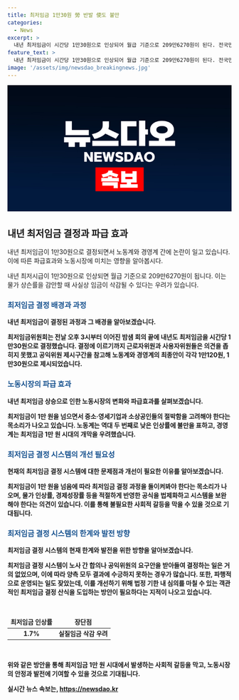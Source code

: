 ```yaml
---
title: 최저임금 1만30원 勞 반발 使도 불만
categories:
  - News
excerpt: >
  내년 최저임금이 시간당 1만30원으로 인상되어 월급 기준으로 209만6270원이 된다. 전국민주노동조합총연맹(민노총)은 인상률에 불만을 표시했고, 한국경영자총협회는 중소기업과 소상공인의 어려움을 우려하여 동결을 주장했다. 전문가들은 최저임금 결정 과정에 대한 개선을 촉구하며, 현재의 시스템이 한계에 부딪혔다고 지적했다. 이에 대해 석병훈 교수는 벨기에와 같이 물가 상승률을 고려하여 최저임금을 결정하는 방식을 제안했다. 이와 같은 개선을 통해 사회적 갈등을 완화할 수 있을 것으로 전망했다.
feature_text: >
  내년 최저임금이 시간당 1만30원으로 인상되어 월급 기준으로 209만6270원이 된다. 전국민주노동조합총연맹(민노총)은 인상률에 불만을 표시했고, 한국경영자총협회는 중소기업과 소상공인의 어려움을 우려하여 동결을 주장했다. 전문가들은 최저임금 결정 과정에 대한 개선을 촉구하며, 현재의 시스템이 한계에 부딪혔다고 지적했다. 이에 대해 석병훈 교수는 벨기에와 같이 물가 상승률을 고려하여 최저임금을 결정하는 방식을 제안했다. 이와 같은 개선을 통해 사회적 갈등을 완화할 수 있을 것으로 전망했다.
image: '/assets/img/newsdao_breakingnews.jpg'
---
```


<p><img src="/assets/img/newsdao_breakingnews.jpg" alt="bookingtag 속보" /></p>

<h2 data-ke-size="size26">내년 최저임금 결정과 파급 효과</h2>

<p>내년 최저임금이 1만30원으로 결정되면서 노동계와 경영계 간에 논란이 일고 있습니다. 이에 따른 파급효과와 노동시장에 미치는 영향을 알아봅시다.</p>

<p data-ke-size="size16">내년 최저시급이 1만30원으로 인상되면 월급 기준으로 209만6270원이 됩니다. 이는 물가 상슨률을 감안할 때 사실상 임금이 삭감될 수 있다는 우려가 있습니다.</p>

<h3 data-ke-size="size24"><b><span style="color: #1a5490;">최저임금 결정 배경과 과정</span><b></h3>

<p>내년 최저임금이 결정된 과정과 그 배경을 알아보겠습니다.</p>

<p data-ke-size="size16">최저임금위원회는 전날 오후 3시부터 이어진 밤샘 회의 끝에 내년도 최저임금을 시간당 1만30원으로 결정했습니다. 결정에 이르기까지 근로자위원과 사용자위원들은 의견을 좁히지 못했고 공익위원 제시구간을 참고해 노동계와 경영계의 최종안이 각각 1만120원, 1만30원으로 제시되었습니다.</p>

<h3 data-ke-size="size24"><b><span style="color: #1a5490;">노동시장의 파급 효과</span></b></h3>

<p>내년 최저임금 상승으로 인한 노동시장의 변화와 파급효과를 살펴보겠습니다.</p>

<p data-ke-size="size16">최저임금이 1만 원을 넘으면서 중소·영세기업과 소상공인들의 절박함을 고려해야 한다는 목소리가 나오고 있습니다. 노동계는 역대 두 번째로 낮은 인상률에 불만을 표하고, 경영계는 최저임금 1만 원 시대의 개막을 우려했습니다.</p>

<h3 data-ke-size="size24"><b><span style="color: #1a5490;">최저임금 결정 시스템의 개선 필요성</span></b></h3>

<p>현재의 최저임금 결정 시스템에 대한 문제점과 개선이 필요한 이유를 알아보겠습니다.</p>

<p data-ke-size="size16">최저임금이 1만 원을 넘음에 따라 최저임금 결정 과정을 돌이켜봐야 한다는 목소리가 나오며, 물가 인상률, 경제성장률 등을 적절하게 반영한 공식을 법제화하고 시스템을 보완해야 한다는 의견이 있습니다. 이를 통해 불필요한 사회적 갈등을 막을 수 있을 것으로 기대됩니다.</p>

<h3 data-ke-size="size24"><b><span style="color: #1a5490;">최저임금 결정 시스템의 한계와 발전 방향</span></b></h3>

<p>최저임금 결정 시스템의 현재 한계와 발전을 위한 방향을 알아보겠습니다.</p>

<p data-ke-size="size16">최저임금 결정 시스템이 노사 간 합의나 공익위원의 요구안을 받아들여 결정하는 일은 거의 없었으며, 이에 따라 양측 모두 결과에 수긍하지 못하는 경우가 많습니다. 또한, 파행적으로 운영되는 일도 잦았는데, 이를 개선하기 위해 법정 기한 내 심의를 마칠 수 있는 객관적인 최저임금 결정 산식을 도입하는 방안이 필요하다는 지적이 나오고 있습니다.</p>

<p data-ke-size="size16">&nbsp;</p>

<table>
    <thead>
        <tr>
            <td style="text-align: center; height: 17px;"><b>최저임금 인상률</b></td>
            <td style="text-align: center; height: 17px;"><b>장단점</b></td>
        </tr>
    </thead>
    <tbody>
        <tr>
            <td style="text-align: center; height: 17px;">1.7%</td>
            <td style="text-align: center; height: 17px;">실질임금 삭감 우려</td>
        </tr>
    </tbody>
</table>

<p data-ke-size="size16">&nbsp;</p>

<p>위와 같은 방안을 통해 최저임금 1만 원 시대에서 발생하는 사회적 갈등을 막고, 노동시장의 안정과 발전에 기여할 수 있을 것으로 기대됩니다.</p>
실시간 뉴스 속보는, <a href="https://newsdao.kr" rel="dofollow">https://newsdao.kr</a>


